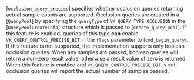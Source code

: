 [`occlusion_query_precise`] specifies
whether occlusion queries returning actual sample counts are supported.
Occlusion queries are created in a [`QueryPool`] by specifying the
`queryType` of `VK_QUERY_TYPE_OCCLUSION` in the
[`QueryPoolCreateInfo`] structure which is passed to
[`create_query_pool`].
If this feature is enabled, queries of this type  **can**  enable
`VK_QUERY_CONTROL_PRECISE_BIT` in the `flags` parameter to
[`cmd_begin_query`].
If this feature is not supported, the implementation supports only
boolean occlusion queries.
When any samples are passed, boolean queries will return a non-zero
result value, otherwise a result value of zero is returned.
When this feature is enabled and `VK_QUERY_CONTROL_PRECISE_BIT` is
set, occlusion queries will report the actual number of samples passed.